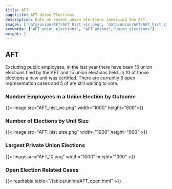 ```yaml
---
title: AFT
pagetitle: AFT Union Elections
description: Data on recent union elections involving the AFT.
images: ['data/union/AFT/AFT_hist_vic.png', 'data/union/AFT/AFT_hist_size.png', 'data/union/AFT/AFT_10.png']
keywords: ["AFT union elections", "AFT unions","Union elections"]
weight: 1
---
```

##  AFT

Excluding public employees, in the last year there have been 16 union elections filed by the AFT and 15 union elections held. In 10 of those elections a new unit was certified. There are currently 6 open representation cases and 5 of are still waiting to vote.

### Number Employees in a Union Election by Outcome
{{< image src="AFT_hist_vic.png" width="1000" height="800">}}

### Number of Elections by Unit Size
{{< image src="AFT_hist_size.png" width="1000" height="800" >}}

### Largest Private Union Elections
{{< image src="AFT_10.png" width="1000" height="1000"  >}}

### Open Election Related Cases
{{< readtable table="/tables/union/AFT_open.html" >}}

